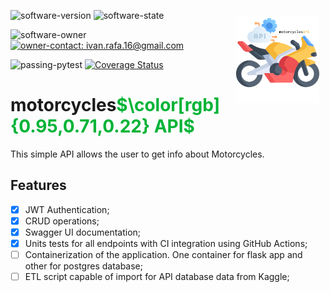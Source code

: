 <a src='https://www.rplumber.io/'><img src='logo.png' align="right" height="138.5" style="margin:10px;" /></a>

![software-version](https://custom-icon-badges.demolab.com/badge/Version-v1.0-gray.svg?labelColor=informational&logo=stack)
![software-state](https://custom-icon-badges.demolab.com/badge/Status%20-Under%20Development-gray.svg?labelColor=informational&logo=gear)


![software-owner](https://custom-icon-badges.demolab.com/badge/Owner%20-Ivan%20Santos-gray.svg?labelColor=informational&logo=person)
<a href="mailto:ivan.rafa.16@gmail.com" rel="nofollow">![owner-contact: ivan.rafa.16@gmail.com](https://custom-icon-badges.demolab.com/badge/Contact%20-ivan.rafa.16@gmail.com-gray.svg?labelColor=informational&logo=mail)</a>
<br>

![passing-pytest](https://github.com/ivanSantos16/motorcyclesAPI/actions/workflows/ci.yaml/badge.svg)
[![Coverage Status](https://coveralls.io/repos/github/ivanSantos16/motorcyclesAPI/badge.svg?branch=main)](https://coveralls.io/github/ivanSantos16/motorcyclesAPI?branch=main)

<h1 style="text-align: left;">motorcycles<span style="color: #00b336">$\color[rgb]{0.95,0.71,0.22} API$</span></h1>

<p style="text-align: justify;">This simple API allows the user to get info about Motorcycles. </p>

## **Features**

- [x] JWT Authentication;
- [x] CRUD operations;
- [x] Swagger UI documentation;
- [x] Units tests for all endpoints with CI integration using GitHub Actions;
- [ ] Containerization of the application. One container for flask app and other for postgres database;
- [ ] ETL script capable of import for API database data from Kaggle;
